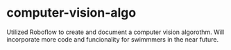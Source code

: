 # computer-vision-algo

Utilized Roboflow to create and document a computer vision algorothm. Will incorporate more code and funcionality for swimmmers in the near future.
